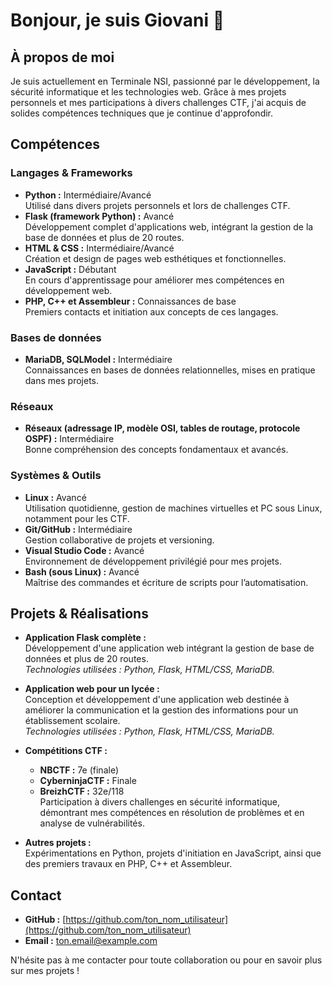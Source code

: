 # Bonjour, je suis Giovani 👋

## À propos de moi

Je suis actuellement en Terminale NSI, passionné par le développement, la sécurité informatique et les technologies web. Grâce à mes projets personnels et mes participations à divers challenges CTF, j'ai acquis de solides compétences techniques que je continue d'approfondir.

## Compétences

### Langages & Frameworks
- **Python :** Intermédiaire/Avancé  
  Utilisé dans divers projets personnels et lors de challenges CTF.
- **Flask (framework Python) :** Avancé  
  Développement complet d'applications web, intégrant la gestion de la base de données et plus de 20 routes.
- **HTML & CSS :** Intermédiaire/Avancé  
  Création et design de pages web esthétiques et fonctionnelles.
- **JavaScript :** Débutant  
  En cours d'apprentissage pour améliorer mes compétences en développement web.
- **PHP, C++ et Assembleur :** Connaissances de base  
  Premiers contacts et initiation aux concepts de ces langages.

### Bases de données
- **MariaDB, SQLModel :** Intermédiaire  
  Connaissances en bases de données relationnelles, mises en pratique dans mes projets.

### Réseaux
- **Réseaux (adressage IP, modèle OSI, tables de routage, protocole OSPF) :** Intermédiaire  
  Bonne compréhension des concepts fondamentaux et avancés.

### Systèmes & Outils
- **Linux :** Avancé  
  Utilisation quotidienne, gestion de machines virtuelles et PC sous Linux, notamment pour les CTF.
- **Git/GitHub :** Intermédiaire  
  Gestion collaborative de projets et versioning.
- **Visual Studio Code :** Avancé  
  Environnement de développement privilégié pour mes projets.
- **Bash (sous Linux) :** Avancé  
  Maîtrise des commandes et écriture de scripts pour l’automatisation.

## Projets & Réalisations

- **Application Flask complète :**  
  Développement d'une application web intégrant la gestion de base de données et plus de 20 routes.  
  *Technologies utilisées : Python, Flask, HTML/CSS, MariaDB.*

- **Application web pour un lycée :**  
  Conception et développement d'une application web destinée à améliorer la communication et la gestion des informations pour un établissement scolaire.  
  *Technologies utilisées : Python, Flask, HTML/CSS, MariaDB.*

- **Compétitions CTF :**  
  - **NBCTF :** 7e (finale)  
  - **CyberninjaCTF :** Finale  
  - **BreizhCTF :** 32e/118  
  Participation à divers challenges en sécurité informatique, démontrant mes compétences en résolution de problèmes et en analyse de vulnérabilités.

- **Autres projets :**  
  Expérimentations en Python, projets d'initiation en JavaScript, ainsi que des premiers travaux en PHP, C++ et Assembleur.

## Contact

- **GitHub :** [https://github.com/ton_nom_utilisateur](https://github.com/ton_nom_utilisateur)
- **Email :** [ton.email@example.com](mailto:ton.email@example.com)

N'hésite pas à me contacter pour toute collaboration ou pour en savoir plus sur mes projets !
